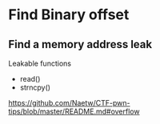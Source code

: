# Find Binary offset



## Find a memory address leak

Leakable functions

* read()
* strncpy()
  
https://github.com/Naetw/CTF-pwn-tips/blob/master/README.md#overflow